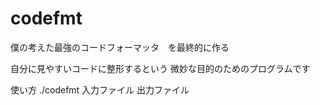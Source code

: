 # codefmt
僕の考えた最強のコードフォーマッタ　を最終的に作る

自分に見やすいコードに整形するという
微妙な目的のためのプログラムです

使い方
./codefmt 入力ファイル 出力ファイル

